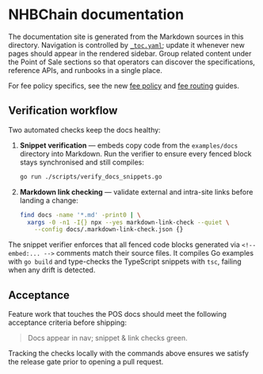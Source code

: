 # NHBChain documentation

The documentation site is generated from the Markdown sources in this directory.
Navigation is controlled by [`_toc.yaml`](./_toc.yaml); update it whenever new
pages should appear in the rendered sidebar. Group related content under the
Point of Sale sections so that operators can discover the specifications,
reference APIs, and runbooks in a single place.

For fee policy specifics, see the new [fee policy](./fees/policy.md) and [fee routing](./fees/routing.md) guides.

## Verification workflow

Two automated checks keep the docs healthy:

1. **Snippet verification** &mdash; embeds copy code from the `examples/docs`
   directory into Markdown. Run the verifier to ensure every fenced block stays
   synchronised and still compiles:

   ```bash
   go run ./scripts/verify_docs_snippets.go
   ```

2. **Markdown link checking** &mdash; validate external and intra-site links before
   landing a change:

   ```bash
   find docs -name '*.md' -print0 | \
     xargs -0 -n1 -I{} npx --yes markdown-link-check --quiet \
       --config docs/.markdown-link-check.json {}
   ```

The snippet verifier enforces that all fenced code blocks generated via
`<!-- embed:... -->` comments match their source files. It compiles Go examples
with `go build` and type-checks the TypeScript snippets with `tsc`, failing when
any drift is detected.

## Acceptance

Feature work that touches the POS docs should meet the following acceptance
criteria before shipping:

> Docs appear in nav; snippet & link checks green.

Tracking the checks locally with the commands above ensures we satisfy the
release gate prior to opening a pull request.
